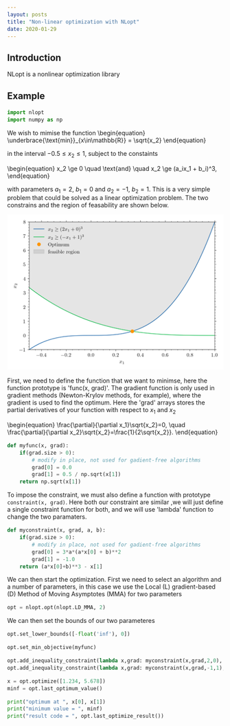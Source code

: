 ```yaml
---
layout: posts
title: "Non-linear optimization with NLopt"
date: 2020-01-29
---
```


## Introduction
NLopt is a nonlinear optimization library


## Example
```python
import nlopt
import numpy as np
```
We wish to mimise the function
\begin{equation}
\underbrace{\text{min}}_{x\in\mathbb{R}} = \sqrt{x_2}
\end{equation}

in the interval $-0.5\le x_2\le1$, subject to the constaints

\begin{equation}
x_2 \ge 0 \quad \text{and} \quad x_2 \ge (a_ix_1 + b_i)^3,
\end{equation}

with parameters $a_1=2$, $b_1=0$ and $a_2=-1$, $b_2=1$. This is a very simple problem that could be solved as a linear optimization problem. The two constrains and the region of feasability are shown below. 

<center>
<img src="/assets/images/nlopt.png" alt="" pading="1px" style="width:600px">
</center>

First, we need to define the function that we want to minimse, here the function prototype is 'func(x, grad)'. The gradient function is only used in gradient methods (Newton-Krylov methods, for example), where the gradient is used to find the optimum. Here the 'grad' arrays stores the partial derivatives of your function with respect to $x_1$ and $x_2$

\begin{equation}
\frac{\partial}{\partial x_1}\sqrt{x_2}=0,  \quad \frac{\partial}{\partial x_2}\sqrt{x_2}=\frac{1}{2\sqrt{x_2}}.
\end{equation}

```python
def myfunc(x, grad):
    if(grad.size > 0):
        # modify in place, not used for gadient-free algorithms
        grad[0] = 0.0
        grad[1] = 0.5 / np.sqrt(x[1])
    return np.sqrt(x[1])
```

To impose the constraint, we must also define a function with prototype `constraint(x, grad)`. Here both our constraint are similar ,we will just define a single constraint function for both, and we will use 'lambda' function to change the two paramaters.

```python
def myconstraint(x, grad, a, b):
    if(grad.size > 0):
        # modify in place, not used for gadient-free algorithms
        grad[0] = 3*a*(a*x[0] + b)**2
        grad[1] = -1.0
    return (a*x[0]+b)**3 - x[1]
```

We can then start the optimization. First we need to select an algorithm and a number of parameters, in this case we use the Local (L) gradient-based (D) Method of Moving Asymptotes (MMA) for two parameters

```python
opt = nlopt.opt(nlopt.LD_MMA, 2)
```

We can then set the bounds of our two parameteres

```python
opt.set_lower_bounds([-float('inf'), 0])
```

```python
opt.set_min_objective(myfunc)
```



```python
opt.add_inequality_constraint(lambda x,grad: myconstraint(x,grad,2,0), 1e-8)
opt.add_inequality_constraint(lambda x,grad: myconstraint(x,grad,-1,1), 1e-8)
```

```python
x = opt.optimize([1.234, 5.678])
minf = opt.last_optimum_value()
```

```python
print("optimum at ", x[0], x[1])
print("minimum value = ", minf)
print("result code = ", opt.last_optimize_result())
```